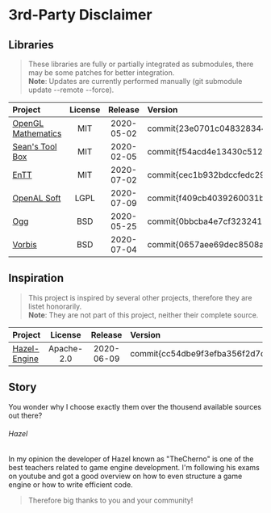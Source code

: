 # 3rd-Party Disclaimer #

[id]: http://example.com/  "Optional Title Here"

## Libraries ##
> These libraries are fully or partially integrated as submodules, there may be some patches for better integration.<br>
**Note**: Updates are currently performed manually (git submodule update --remote --force).

| Project | License | Release | Version |
| :------ | :-----: | :-----: | :------ |
| [OpenGL Mathematics](https://github.com/g-truc/glm.git "glm")                 | MIT           | 2020-05-02 | commit\{23e0701c0483283440d4d1bcd17eb7070fa8eb75} |
| [Sean's Tool Box](https://github.com/nothings/stb.git "stb")                  | MIT           | 2020-02-05 | commit\{f54acd4e13430c5122cab4ca657705c84aa61b08} |
| [EnTT](https://github.com/skypjack/entt.git "entt")                           | MIT           | 2020-07-02 | commit\{cec1b932bdccfedc295e112b7c2ab445ef475a89} |
| [OpenAL Soft](https://github.com/kcat/openal-soft.git "openal-soft")          | LGPL          | 2020-07-09 | commit\{f409cb4039260031b3d0c7779a0970034334139d} |
| [Ogg](https://github.com/xiph/ogg.git "ogg")                                  | BSD           | 2020-05-25 | commit\{0bbcba4e7cf32324170470569c4527ffd0002870} |
| [Vorbis](https://github.com/xiph/vorbis.git "vorbis")                         | BSD           | 2020-07-04 | commit\{0657aee69dec8508a0011f47f3b69d7538e9d262} |

<!-- These are leftovers which where used in the prototype, left them here, cause maybe they will be needed again.
| [Open Asset Import Library](https://github.com/assimp/assimp.git "assimp")    | BSD-3-Clause  | 2020-05-21 | commit\{a6d554f6452dc217e9e7a2c6869f01db006c1240} |
-->

## Inspiration ##
> This project is inspired by several other projects, therefore they are listet honorarily.<br>
> **Note**: They are not part of this project, neither their complete source.

| Project | License | Release | Version |
| :------ | :-----: | :-----: | :------ |
| [Hazel-Engine](https://github.com/TheCherno/Hazel.git "Hazel")    | Apache-2.0    | 2020-06-09 | commit\{cc54dbe9f3efba356f2d7dcc7246fedb16888660} |

## Story
You wonder why I choose exactly them over the thousend available sources out there?

###### Hazel
In my opinion the developer of Hazel known as "TheCherno" is one of the best teachers related to game engine development. I'm following his exams on youtube and got a good overview on how to even structure a game engine or how to write efficient code.
> Therefore big thanks to you and your community!

<!-- These are leftovers which where used in the prototype, left them here, cause maybe they will be needed again.
| [acid game engine](https://github.com/EQMG/Acid.git "Acid")       | MIT                   | 2020-05-11    | commit\{7b4414d234d00140cafb9e0a66dbe3f50c0c9d6b} |
| [bs::framework](https://github.com/GameFoundry/bsf.git "bsf")     | MIT                   | 2019-10-26    | commit\{41e122d24a286413f81acaaa83f8430979cc56e1} |
| [Godot Engine](https://github.com/godotengine/godot.git "godot")  | MIT                   | 2020-05-17    | commit\{57d21ebeda8460036efac1f70cd9ecd0896de517} |
-->